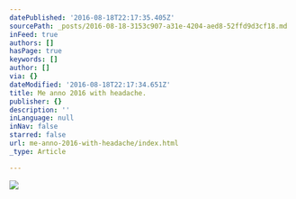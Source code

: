 ```yaml
---
datePublished: '2016-08-18T22:17:35.405Z'
sourcePath: _posts/2016-08-18-3153c907-a31e-4204-aed8-52ffd9d3cf18.md
inFeed: true
authors: []
hasPage: true
keywords: []
author: []
via: {}
dateModified: '2016-08-18T22:17:34.651Z'
title: Me anno 2016 with headache.
publisher: {}
description: ''
inLanguage: null
inNav: false
starred: false
url: me-anno-2016-with-headache/index.html
_type: Article

---
```

![](https://the-grid-user-content.s3-us-west-2.amazonaws.com/9e231ad9-e309-4b13-8f47-593daab87a43.png)